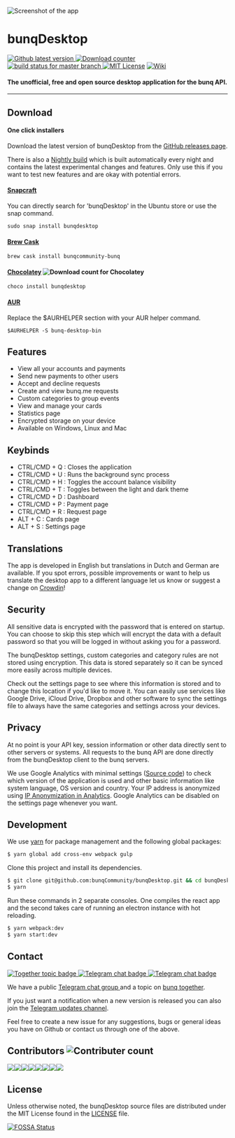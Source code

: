 ![Screenshot of the app](https://i.gyazo.com/b33c7e40e431814be4bd0d901fca0bc2.gif)


# bunqDesktop 
[![Github latest version](https://img.shields.io/github/release/bunqcommunity/bunqdesktop.svg) ](https://github.com/bunqCommunity/bunqDesktop/releases/latest)
[![Download counter](https://img.shields.io/github/downloads/bunqCommunity/bunqDesktop/total.svg) ](https://github.com/bunqCommunity/bunqDesktop/releases)
[![build status for master branch](https://api.travis-ci.org/bunqCommunity/bunqDesktop.svg?branch=master) ](https://travis-ci.org/bunqCommunity/bunqDesktop)
[![MIT License](https://img.shields.io/npm/l/all-contributors-cli.svg?style=flat-square)](https://github.com/bunqCommunity/bunqDesktop/blob/master/LICENSE) 
[![Wiki](https://img.shields.io/badge/wiki-guides-orange.svg)](https://wiki.bunqdesk.top/)

#### The unofficial, free and open source desktop application for the bunq API. 

___

## Download 

#### One click installers 
Download the latest version of bunqDesktop from the [GitHub releases page](https://github.com/bunqCommunity/bunqDesktop/releases/latest).

There is also a [Nightly build](https://github.com/bunqCommunity/bunqDesktop/releases/snapshot) which is built automatically every night and contains the latest experimental changes and features. Only use this if you want to test new features and are okay with potential errors.

#### [Snapcraft](https://snapcraft.io/bunqdesktop)
You can directly search for 'bunqDesktop' in the Ubuntu store or use  the snap command.

`sudo snap install bunqdesktop`

#### [Brew Cask](https://caskroom.github.io/)

`brew cask install bunqcommunity-bunq`

#### [Chocolatey](https://chocolatey.org/packages/bunqdesktop) ![Download count for Chocolatey](https://img.shields.io/chocolatey/dt/bunqdesktop.svg)

`choco install bunqdesktop`

#### [AUR](https://aur.archlinux.org/packages/bunq-desktop-bin/)
Replace the $AURHELPER section with your AUR helper command.

`$AURHELPER -S bunq-desktop-bin`

## Features
- View all your accounts and payments
- Send new payments to other users
- Accept and decline requests
- Create and view bunq.me requests
- Custom categories to group events
- View and manage your cards
- Statistics page
- Encrypted storage on your device
- Available on Windows, Linux and Mac

## Keybinds
 - CTRL/CMD + Q : Closes the application
 - CTRL/CMD + U : Runs the background sync process
 - CTRL/CMD + H : Toggles the account balance visibility
 - CTRL/CMD + T : Toggles between the light and dark theme
 - CTRL/CMD + D : Dashboard
 - CTRL/CMD + P : Payment page
 - CTRL/CMD + R : Request page
 - ALT + C      : Cards page
 - ALT + S      : Settings page

## Translations
The app is developed in English but translations in Dutch and German are available. 
If you spot errors, possible improvements or want to help us translate the desktop app to a different language let us know or suggest a change on [Crowdin](https://crowdin.com/project/bunqdesktop)!

## Security
All sensitive data is encrypted with the password that is entered on startup. You can choose to skip this step which will encrypt the data with a default password so that you will be logged in without asking you for a password. 

The bunqDesktop settings, custom categories and category rules are not stored using encryption. This data is stored separately so it can be synced more easily across multiple devices.

Check out the settings page to see where this information is stored and to change this location if you'd like to move it. You can easily use services like Google Drive, iCloud Drive, Dropbox and other software to sync the settings file to always have the same categories and settings across your devices.

## Privacy
At no point is your API key, session information or other data directly sent to other servers or systems. All requests to the bunq API are done directly from the bunqDesktop client to the bunq servers.

We use Google Analytics with minimal settings ([Source code](./src/react/Functions/Analytics.js)) to check 
which version of the application is used and other basic information like system language, OS version and country. 
Your IP address is anonymized using [IP Anonymization in Analytics](https://support.google.com/analytics/answer/2763052?hl=en).
Google Analytics can be disabled on the settings page whenever you want.

## Development
We use [yarn](https://yarnpkg.com/en/) for package management and the following global packages:
```bash
$ yarn global add cross-env webpack gulp
```
Clone this project and install its dependencies.
```bash
$ git clone git@github.com:bunqCommunity/bunqDesktop.git && cd bunqDesktop
$ yarn 
```
Run these commands in 2 separate consoles. One compiles the react app and the second takes care of 
running an electron instance with hot reloading.
```bash
$ yarn webpack:dev
$ yarn start:dev 
```

## Contact
[![Together topic badge](https://img.shields.io/badge/Together-Discuss-orange.svg) ](https://together.bunq.com/d/6180-bunq-cli-a-new-unofficial-command-line-tool-for-the-bunq-api/11) [![Telegram chat badge](https://img.shields.io/badge/Telegram-Discuss-blue.svg) ](https://t.me/bunqcommunity) [![Telegram chat badge](https://img.shields.io/badge/Telegram-Announcements-blue.svg) ](https://t.me/bunqdesktop)

We have a public [Telegram chat group ](https://t.me/bunqcommunity) and a topic on [bunq together](https://together.bunq.com/d/5763-bunqdesktop-the-unofficial-free-and-open-source-desktop-application-for-bunq/).

If you just want a notification when a new version is released you can also join the [Telegram updates channel](https://t.me/bunqdesktop).

Feel free to create a new issue for any suggestions, bugs or general ideas you have on Github or 
contact us through one of the above.

## Contributors ![Contributer count](https://img.shields.io/github/contributors/bunqcommunity/bunqdesktop.svg)

[![](https://sourcerer.io/fame/crecket/bunqCommunity/bunqDesktop/images/0)](https://sourcerer.io/fame/crecket/bunqCommunity/bunqDesktop/links/0)[![](https://sourcerer.io/fame/crecket/bunqCommunity/bunqDesktop/images/1)](https://sourcerer.io/fame/crecket/bunqCommunity/bunqDesktop/links/1)[![](https://sourcerer.io/fame/crecket/bunqCommunity/bunqDesktop/images/2)](https://sourcerer.io/fame/crecket/bunqCommunity/bunqDesktop/links/2)[![](https://sourcerer.io/fame/crecket/bunqCommunity/bunqDesktop/images/3)](https://sourcerer.io/fame/crecket/bunqCommunity/bunqDesktop/links/3)[![](https://sourcerer.io/fame/crecket/bunqCommunity/bunqDesktop/images/4)](https://sourcerer.io/fame/crecket/bunqCommunity/bunqDesktop/links/4)[![](https://sourcerer.io/fame/crecket/bunqCommunity/bunqDesktop/images/5)](https://sourcerer.io/fame/crecket/bunqCommunity/bunqDesktop/links/5)[![](https://sourcerer.io/fame/crecket/bunqCommunity/bunqDesktop/images/6)](https://sourcerer.io/fame/crecket/bunqCommunity/bunqDesktop/links/6)[![](https://sourcerer.io/fame/crecket/bunqCommunity/bunqDesktop/images/7)](https://sourcerer.io/fame/crecket/bunqCommunity/bunqDesktop/links/7)

## License
Unless otherwise noted, the bunqDesktop source files are distributed under the MIT License found in the [LICENSE](https://github.com/bunqCommunity/bunqDesktop/blob/master/LICENSE) file.

[![FOSSA Status](https://app.fossa.io/api/projects/git%2Bgithub.com%2FbunqCommunity%2FbunqDesktop.svg?type=large)](https://app.fossa.io/projects/git%2Bgithub.com%2FbunqCommunity%2FbunqDesktop?ref=badge_large)
